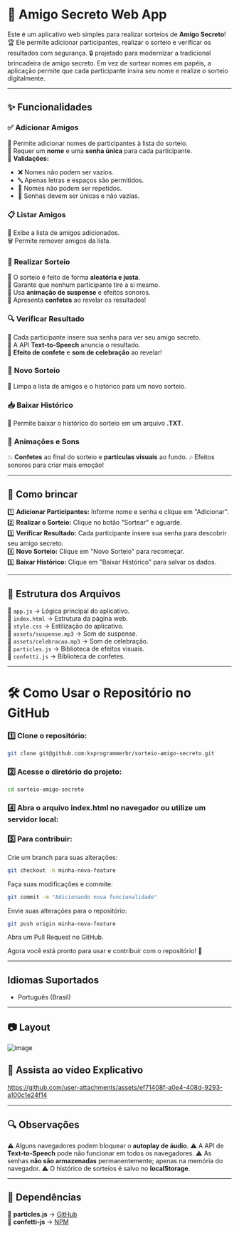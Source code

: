 # 🎁 Amigo Secreto Web App

Este é um aplicativo web simples para realizar sorteios de **Amigo Secreto**! 🏆 Ele permite adicionar participantes, realizar o sorteio e verificar os resultados com segurança. 🔒 projetado para modernizar a tradicional brincadeira de amigo secreto. Em vez de sortear nomes em papéis, a aplicação permite que cada participante insira seu nome e realize o sorteio digitalmente.

---

## ✨ Funcionalidades

### ✅ **Adicionar Amigos**
🔹 Permite adicionar nomes de participantes à lista do sorteio.  
🔹 Requer um **nome** e uma **senha única** para cada participante.  
🔹 **Validações:**  
   - ❌ Nomes não podem ser vazios.
   - 🔤 Apenas letras e espaços são permitidos.
   - 🔄 Nomes não podem ser repetidos.
   - 🔑 Senhas devem ser únicas e não vazias.

### 📋 **Listar Amigos**
👀 Exibe a lista de amigos adicionados.  
🗑️ Permite remover amigos da lista.

### 🎲 **Realizar Sorteio**
🎯 O sorteio é feito de forma **aleatória e justa**.  
🚫 Garante que nenhum participante tire a si mesmo.  
📢 Usa **animação de suspense** e efeitos sonoros.  
🎉 Apresenta **confetes** ao revelar os resultados!

### 🔍 **Verificar Resultado**
🔐 Cada participante insere sua senha para ver seu amigo secreto.  
📢 A API **Text-to-Speech** anuncia o resultado.  
🎊 **Efeito de confete** e **som de celebração** ao revelar!

### 🔄 **Novo Sorteio**
🧹 Limpa a lista de amigos e o histórico para um novo sorteio.

### 📥 **Baixar Histórico**
💾 Permite baixar o histórico do sorteio em um arquivo **.TXT**.

### 🎇 **Animações e Sons**
💥 **Confetes** ao final do sorteio e **partículas visuais** ao fundo.
🎶 Efeitos sonoros para criar mais emoção!

---

## 🚀 Como brincar

1️⃣ **Adicionar Participantes:** Informe nome e senha e clique em "Adicionar".  
2️⃣ **Realizar o Sorteio:** Clique no botão "Sortear" e aguarde.  
3️⃣ **Verificar Resultado:** Cada participante insere sua senha para descobrir seu amigo secreto.  
4️⃣ **Novo Sorteio:** Clique em "Novo Sorteio" para recomeçar.  
5️⃣ **Baixar Histórico:** Clique em "Baixar Histórico" para salvar os dados.

---

## 📂 Estrutura dos Arquivos

📌 `app.js` → Lógica principal do aplicativo.  
📌 `index.html` → Estrutura da página web.  
📌 `style.css` → Estilização do aplicativo.  
📌 `assets/suspense.mp3` → Som de suspense.  
📌 `assets/celebracao.mp3` → Som de celebração.  
📌 `particles.js` → Biblioteca de efeitos visuais.  
📌 `confetti.js` → Biblioteca de confetes.

---

# 🛠️ Como Usar o Repositório no GitHub

### 1️⃣ Clone o repositório:
   ```bash
git clone git@github.com:ksprogrammerbr/sorteio-amigo-secreto.git
 ```
### 2️⃣ Acesse o diretório do projeto:
   ```bash
cd sorteio-amigo-secreto
 ```
### 4️⃣ Abra o arquivo index.html no navegador ou utilize um servidor local:

### 5️⃣ Para contribuir:

Crie um branch para suas alterações:
 ```bash
git checkout -b minha-nova-feature
 ```
Faça suas modificações e commite:
 ```bash
git commit -m "Adicionando nova funcionalidade"
 ```
Envie suas alterações para o repositório:
 ```bash
git push origin minha-nova-feature
 ```
Abra um Pull Request no GitHub.

Agora você está pronto para usar e contribuir com o repositório! 🚀

---

## Idiomas Suportados

- Português (Brasil)

---
## 📷 Layout

![image](https://github.com/user-attachments/assets/8ebba073-18b7-4a7d-a3bc-72fa4dbfadd4)

## 🎥 Assista ao vídeo Explicativo

https://github.com/user-attachments/assets/ef71408f-a0e4-408d-9293-a100c1e24f14

---

## 🔍 Observações

⚠️ Alguns navegadores podem bloquear o **autoplay de áudio**. 
⚠️ A API de **Text-to-Speech** pode não funcionar em todos os navegadores.
⚠️ As senhas **não são armazenadas** permanentemente; apenas na memória do navegador.
⚠️ O histórico de sorteios é salvo no **localStorage**.

---

## 📌 Dependências

🔹 **particles.js** → [GitHub](https://github.com/VincentGarreau/particles.js/)  
🔹 **confetti-js** → [NPM](https://www.npmjs.com/package/canvas-confetti)
